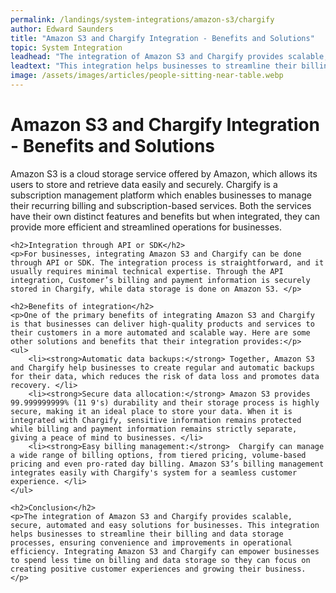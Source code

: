 ```yaml
---
permalink: /landings/system-integrations/amazon-s3/chargify
author: Edward Saunders
title: "Amazon S3 and Chargify Integration - Benefits and Solutions"
topic: System Integration
leadhead: "The integration of Amazon S3 and Chargify provides scalable, secure, automated and easy solutions for businesses"
leadtext: "This integration helps businesses to streamline their billing and data storage processes, ensuring convenience and improvements in operational efficiency. Integrating Amazon S3 and Chargify can empower businesses to spend less time on billing and data storage so they can focus on creating positive customer experiences and growing their business."
image: /assets/images/articles/people-sitting-near-table.webp
---
```

<div class="arttext">	<h1>Amazon S3 and Chargify Integration - Benefits and Solutions</h1>
	<p>Amazon S3 is a cloud storage service offered by Amazon, which allows its users to store and retrieve data easily and securely. Chargify is a subscription management platform which enables businesses to manage their recurring billing and subscription-based services. Both the services have their own distinct features and benefits but when integrated, they can provide more efficient and streamlined operations for businesses. </p>

	<h2>Integration through API or SDK</h2>
	<p>For businesses, integrating Amazon S3 and Chargify can be done through API or SDK. The integration process is straightforward, and it usually requires minimal technical expertise. Through the API integration, Customer’s billing and payment information is securely stored in Chargify, while data storage is done on Amazon S3. </p>
	
	<h2>Benefits of integration</h2>
	<p>One of the primary benefits of integrating Amazon S3 and Chargify is that businesses can deliver high-quality products and services to their customers in a more automated and scalable way. Here are some other solutions and benefits that their integration provides:</p>
	<ul>
		<li><strong>Automatic data backups:</strong> Together, Amazon S3 and Chargify help businesses to create regular and automatic backups for their data, which reduces the risk of data loss and promotes data recovery. </li>
		<li><strong>Secure data allocation:</strong> Amazon S3 provides 99.999999999% (11 9's) durability and their storage process is highly secure, making it an ideal place to store your data. When it is integrated with Chargify, sensitive information remains protected while billing and payment information remains strictly separate, giving a peace of mind to businesses. </li>
		<li><strong>Easy billing management:</strong>  Chargify can manage a wide range of billing options, from tiered pricing, volume-based pricing and even pro-rated day billing. Amazon S3’s billing management integrates easily with Chargify's system for a seamless customer experience. </li>
	</ul>
	
	<h2>Conclusion</h2>
	<p>The integration of Amazon S3 and Chargify provides scalable, secure, automated and easy solutions for businesses. This integration helps businesses to streamline their billing and data storage processes, ensuring convenience and improvements in operational efficiency. Integrating Amazon S3 and Chargify can empower businesses to spend less time on billing and data storage so they can focus on creating positive customer experiences and growing their business. </p>
</div>